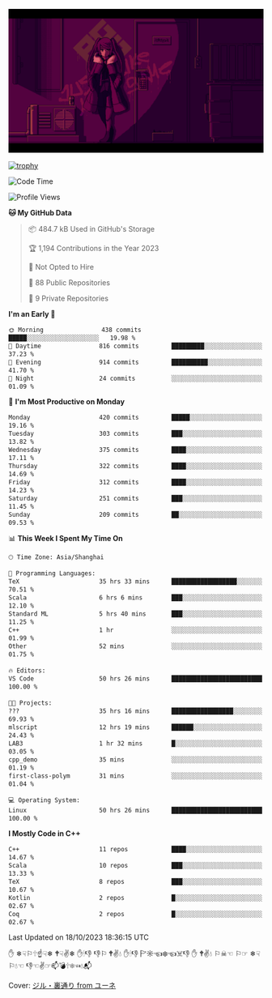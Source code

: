 ![](imgs/main.png)

[![trophy](https://github-profile-trophy.vercel.app/?username=NeilKleistGao&theme=dracula)](https://github.com/ryo-ma/github-profile-trophy)

<!--START_SECTION:waka-->
![Code Time](http://img.shields.io/badge/Code%20Time-257%20hrs%2047%20mins-blue)

![Profile Views](http://img.shields.io/badge/Profile%20Views-0-blue)

**🐱 My GitHub Data** 

> 📦 484.7 kB Used in GitHub's Storage 
 > 
> 🏆 1,194 Contributions in the Year 2023
 > 
> 🚫 Not Opted to Hire
 > 
> 📜 88 Public Repositories 
 > 
> 🔑 9 Private Repositories 
 > 
**I'm an Early 🐤** 

```text
🌞 Morning                438 commits         █████░░░░░░░░░░░░░░░░░░░░   19.98 % 
🌆 Daytime                816 commits         █████████░░░░░░░░░░░░░░░░   37.23 % 
🌃 Evening                914 commits         ██████████░░░░░░░░░░░░░░░   41.70 % 
🌙 Night                  24 commits          ░░░░░░░░░░░░░░░░░░░░░░░░░   01.09 % 
```
📅 **I'm Most Productive on Monday** 

```text
Monday                   420 commits         █████░░░░░░░░░░░░░░░░░░░░   19.16 % 
Tuesday                  303 commits         ███░░░░░░░░░░░░░░░░░░░░░░   13.82 % 
Wednesday                375 commits         ████░░░░░░░░░░░░░░░░░░░░░   17.11 % 
Thursday                 322 commits         ████░░░░░░░░░░░░░░░░░░░░░   14.69 % 
Friday                   312 commits         ████░░░░░░░░░░░░░░░░░░░░░   14.23 % 
Saturday                 251 commits         ███░░░░░░░░░░░░░░░░░░░░░░   11.45 % 
Sunday                   209 commits         ██░░░░░░░░░░░░░░░░░░░░░░░   09.53 % 
```


📊 **This Week I Spent My Time On** 

```text
🕑︎ Time Zone: Asia/Shanghai

💬 Programming Languages: 
TeX                      35 hrs 33 mins      ██████████████████░░░░░░░   70.51 % 
Scala                    6 hrs 6 mins        ███░░░░░░░░░░░░░░░░░░░░░░   12.10 % 
Standard ML              5 hrs 40 mins       ███░░░░░░░░░░░░░░░░░░░░░░   11.25 % 
C++                      1 hr                ░░░░░░░░░░░░░░░░░░░░░░░░░   01.99 % 
Other                    52 mins             ░░░░░░░░░░░░░░░░░░░░░░░░░   01.75 % 

🔥 Editors: 
VS Code                  50 hrs 26 mins      █████████████████████████   100.00 % 

🐱‍💻 Projects: 
???                      35 hrs 16 mins      █████████████████░░░░░░░░   69.93 % 
mlscript                 12 hrs 19 mins      ██████░░░░░░░░░░░░░░░░░░░   24.43 % 
LAB3                     1 hr 32 mins        █░░░░░░░░░░░░░░░░░░░░░░░░   03.05 % 
cpp_demo                 35 mins             ░░░░░░░░░░░░░░░░░░░░░░░░░   01.19 % 
first-class-polym        31 mins             ░░░░░░░░░░░░░░░░░░░░░░░░░   01.04 % 

💻 Operating System: 
Linux                    50 hrs 26 mins      █████████████████████████   100.00 % 
```

**I Mostly Code in C++** 

```text
C++                      11 repos            ████░░░░░░░░░░░░░░░░░░░░░   14.67 % 
Scala                    10 repos            ███░░░░░░░░░░░░░░░░░░░░░░   13.33 % 
TeX                      8 repos             ███░░░░░░░░░░░░░░░░░░░░░░   10.67 % 
Kotlin                   2 repos             █░░░░░░░░░░░░░░░░░░░░░░░░   02.67 % 
Coq                      2 repos             █░░░░░░░░░░░░░░░░░░░░░░░░   02.67 % 
```




 Last Updated on 18/10/2023 18:36:15 UTC
<!--END_SECTION:waka-->

✋ ❄☟⚐🕆☝☟❄ 🕈☟✌❄ ✋🕯👎 👎⚐ 🕈✌💧 ✋🕯👎 🏱☼☜❄☜☠👎 ✋ 🕈✌💧 ⚐☠☜ ⚐☞ ❄☟⚐💧☜ 👎☜✌☞📫💣🕆❄☜💧📬

Cover: [ジル・裏通り from ユーネ](https://www.pixiv.net/artworks/62127066)
